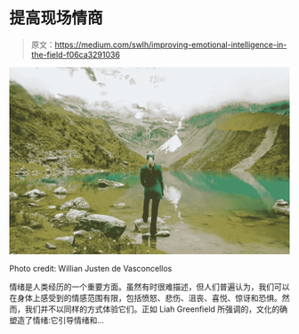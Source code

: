 # 提高现场情商

> 原文：<https://medium.com/swlh/improving-emotional-intelligence-in-the-field-f06ca3291036>

![](img/17c1a83f841297da444c70bb5b5270e4.png)

Photo credit: Willian Justen de Vasconcellos

情绪是人类经历的一个重要方面。虽然有时很难描述，但人们普遍认为，我们可以在身体上感受到的情感范围有限，包括愤怒、悲伤、沮丧、喜悦、惊讶和恐惧。然而，我们并不以同样的方式体验它们。正如 Liah Greenfield 所强调的，文化的确塑造了情绪:它引导情绪和…